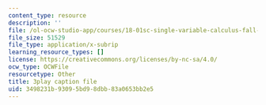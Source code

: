 ```yaml
---
content_type: resource
description: ''
file: /ol-ocw-studio-app/courses/18-01sc-single-variable-calculus-fall-2010/3498231b93095bd98dbb83a0653bb2e5_1RLctDS2hUQ.vtt
file_size: 51529
file_type: application/x-subrip
learning_resource_types: []
license: https://creativecommons.org/licenses/by-nc-sa/4.0/
ocw_type: OCWFile
resourcetype: Other
title: 3play caption file
uid: 3498231b-9309-5bd9-8dbb-83a0653bb2e5
---
```

